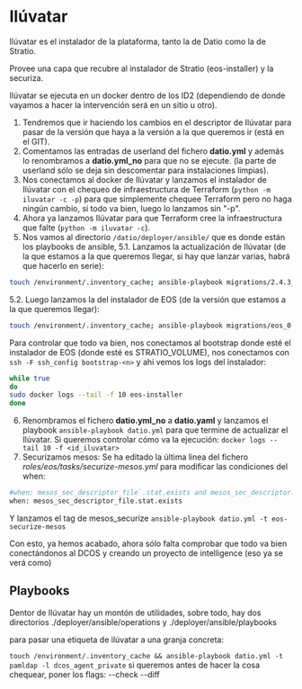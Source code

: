 # Ilúvatar

Ilúvatar es el instalador de la plataforma, tanto la de Datio como la de Stratio.

Provee una capa que recubre al instalador de Stratio (eos-installer) y la securiza.

Ilúvatar se ejecuta en un docker dentro de los ID2 (dependiendo de donde vayamos a hacer la intervención será en un sitio u otro).

1. Tendremos que ir haciendo los cambios en el descriptor de Ilúvatar para pasar de la versión que haya a la versión a la que queremos ir (está en el GIT).
2. Comentamos las entradas de userland del fichero **datio.yml** y además lo renombramos a **datio.yml_no** para que no se ejecute. (la parte de userland sólo se deja sin descomentar para instalaciones limpias).
3. Nos conectamos al docker de Ilúvatar y lanzamos el instalador de Ilúvatar con el chequeo de infraestructura de Terraform (`python -m iluvatar -c -p`) para que simplemente chequee Terraform pero no haga ningún cambio, si todo va bien, luego lo lanzamos sin "-p".
4. Ahora ya lanzamos Ilúvatar para que Terraform cree la infraestructura que falte (`python -m iluvatar -c`).
5. Nos vamos al directorio `/datio/deployer/ansible/` que es donde están los playbooks de ansible,
5.1. Lanzamos la actualización de Ilúvatar (de la que estamos a la que queremos llegar, si hay que lanzar varias, habrá que hacerlo en serie):
~~~ bash
touch /environment/.inventory_cache; ansible-playbook migrations/2.4.3_to_2.5.0.yml
~~~
5.2. Luego lanzamos la del instalador de EOS (de la versión que estamos a la que queremos llegar):
~~~ bash
touch /environment/.inventory_cache; ansible-playbook migrations/eos_0.12.10_to_0.12.17.yml
~~~

  Para controlar que todo va bien, nos conectamos al bootstrap donde esté el instalador de EOS (donde esté es STRATIO_VOLUME), nos conectamos con `ssh -F ssh_config bootstrap-<n>` y ahí vemos los logs del instalador:
  ~~~ bash
  while true
  do
  sudo docker logs --tail -f 10 eos-installer
  done
  ~~~
6. Renombramos el fichero **datio.yml_no** a **datio.yaml** y lanzamos el playbook `ansible-playbook datio.yml` para que termine de actualizar el Ilúvatar.
Si queremos controlar cómo va la ejecución: `docker logs --tail 10 -f <id_iluvatar>`
7. Securizamos mesos: Se ha editado la última linea del fichero *roles/eos/tasks/securize-mesos.yml* para modificar las condiciones del when:
  ~~~ bash
  #when: mesos_sec_descriptor_file`.stat.exists and mesos_sec_descriptor.changed
  when: mesos_sec_descriptor_file.stat.exists
  ~~~
Y lanzamos el tag de mesos_securize `ansible-playbook datio.yml -t eos-securize-mesos`

Con esto, ya hemos acabado, ahora sólo falta comprobar que todo va bien conectándonos al DCOS y creando un proyecto de intelligence (eso ya se verá como)

## Playbooks

Dentor de Ilúvatar hay un montón de utilidades, sobre todo, hay dos directorios ./deployer/ansible/operations y ./deployer/ansible/playbooks

para pasar una etiqueta de ilúvatar a una granja concreta:

`touch /environment/.inventory_cache && ansible-playbook datio.yml -t pamldap -l dcos_agent_private`
si queremos antes de hacer la cosa chequear, poner los flags: --check --diff
